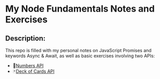 # My Node Fundamentals Notes and Exercises

## Description: 

This repo is filled with my personal notes on JavaScript Promises and keywords Async & Await, as well as basic exercises involving two APIs: 
* 🔢[Numbers API](http://numbersapi.com/)
* 🃏[Deck of Cards API](https://deckofcardsapi.com/)